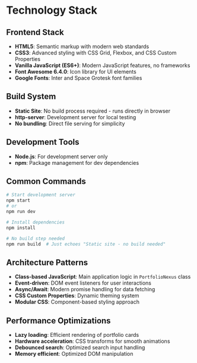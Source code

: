 # Technology Stack

## Frontend Stack
- **HTML5**: Semantic markup with modern web standards
- **CSS3**: Advanced styling with CSS Grid, Flexbox, and CSS Custom Properties
- **Vanilla JavaScript (ES6+)**: Modern JavaScript features, no frameworks
- **Font Awesome 6.4.0**: Icon library for UI elements
- **Google Fonts**: Inter and Space Grotesk font families

## Build System
- **Static Site**: No build process required - runs directly in browser
- **http-server**: Development server for local testing
- **No bundling**: Direct file serving for simplicity

## Development Tools
- **Node.js**: For development server only
- **npm**: Package management for dev dependencies

## Common Commands

```bash
# Start development server
npm start
# or
npm run dev

# Install dependencies
npm install

# No build step needed
npm run build  # Just echoes "Static site - no build needed"
```

## Architecture Patterns
- **Class-based JavaScript**: Main application logic in `PortfolioNexus` class
- **Event-driven**: DOM event listeners for user interactions
- **Async/Await**: Modern promise handling for data fetching
- **CSS Custom Properties**: Dynamic theming system
- **Modular CSS**: Component-based styling approach

## Performance Optimizations
- **Lazy loading**: Efficient rendering of portfolio cards
- **Hardware acceleration**: CSS transforms for smooth animations
- **Debounced search**: Optimized search input handling
- **Memory efficient**: Optimized DOM manipulation